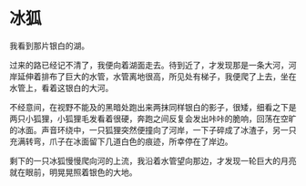 # 冰狐

我看到那片银白的湖。

过来的路已经记不清了，我便向着湖面走去。待到近了，才发现那是一条大河，河岸延伸着排布了巨大的水管，水管离地很高，所见处有梯子，我便爬了上去，坐在水管上，看着这银白的大河。

不经意间，在视野不能及的黑暗处跑出来两抹同样银白的影子，很矮，细看之下是两只小狐狸，小狐狸毛发看着很硬，奔跑之间反复会发出咔咔的脆响，回荡在空旷的冰面。声音环绕中，一只狐狸突然便撞向了河岸，一下子碎成了冰渣子，另一只充满转弯，爪子在冰面留下几道白色的痕迹，所幸停在了岸边。

剩下的一只冰狐慢慢爬向河的上流，我沿着水管望向那边，才发现一轮巨大的月亮就在眼前，明晃晃照着银色的大地。
